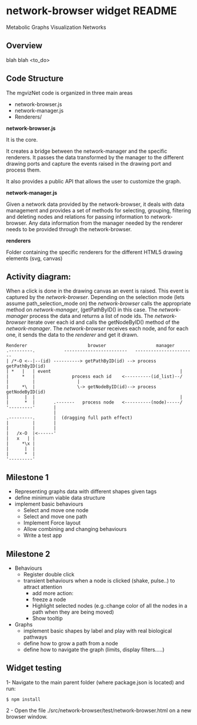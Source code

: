 network-browser widget README
=============================

Metabolic Graphs Visualization Networks

Overview
--------

blah blah <to_do>

Code Structure
--------------

The mgvizNet code is organized in three main areas
* network-browser.js
* network-manager.js
* Renderers/

**network-browser.js** 

It is the core. 

It creates a bridge between  the network-manager and the specific renderers. It passes the data transformed by the manager to the different drawing ports and capture the events raised in the drawing port and process them. 

It also provides a public API that allows the user to customize the graph.

**network-manager.js** 

Given a network data provided by the network-browser, it deals with data management and provides a set of methods for selecting, grouping, filtering and deleting nodes and relations for passing information to network-browser. Any data information from the manager needed by the renderer needs to be provided through the network-browser.

**renderers** 

Folder containing the specific renderers for the different HTML5 drawing elements (svg, canvas)

Activity diagram:
------------------

When a click is done in the drawing canvas an event is raised. This event is captured by the *network-browser*. Depending on the selection mode (lets assume path_selection_mode on) the *network-browser* calls the appropriate method on *network-manager*, (getPathByID() in this case. The *network-manager* process the data and returns a list of node ids. The *network-browser* iterate over each id and calls the getNodeByID() method of the *network-manager*. The *network-browser* receives each node, and for each one, it sends the data to the *renderer* and get it drawn.

~~~
Renderer                       browser                   manager       
.---------.           ------------------------   -----------------------
| /*-O <--|--(id) ----------> getPathByID(id) --> process getPathByID(id)
| *   |   | event                                                 |
|     *   |              process each id    <----------(id_list)--/
|         |                |
|     *\  |                \-> getNodeByID(id)--> process getNodeByID(id)  
|      |  |                                                       |
|      *  |       .-------   process node   <----------(node)-----/                                                                  
'---------'       |
                  |
.---------.       |  (dragging full path effect)
|         |       |
|         |       |
|   /x-O  |<------'
|   x   | |
|     *\x | 
|      |  |
|      *  |
'---------' 
~~~


Milestone 1
----------------

* Representing graphs data with different shapes given tags
* define minimum viable data structure
* implement basic behaviours
  * Select and move one node
  * Select and move one path
  * Implement Force layout
  * Allow combining and changing behaviours 
  * Write a test app

Milestone 2
-----------

* Behaviours
  * Register double click
  * transient behaviours when a node is clicked (shake, pulse..) to attract attention
    * add more action:
    * freeze a node
    * Highlight selected nodes (e.g.:change color of all the nodes in a path when they are being moved)
    * Show tooltip
* Graphs
  * implement basic shapes by label and play with real biological pathways
  * define how to grow  a path from a node
  * define how to navigate the graph (limits, display filters.....)

Widget testing
--------------
1- Navigate to the main parent folder (where package.json is located) and run: 
 
    $ npm install

2 - Open the file ./src/network-browser/test/network-browser.html on a new browser window.
